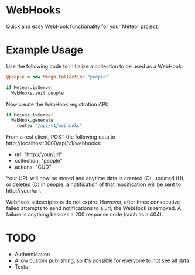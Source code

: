 WebHooks
===

Quick and easy WebHook functionality for your Meteor project.

# Example Usage

Use the following code to initialize a collection to be used as a WebHook:

  ````coffeescript
  @people = new Mongo.Collection "people"

  if Meteor.isServer
    WebHooks.init people
  ````

Now create the WebHook registration API:

  ````coffeescript
  if Meteor.isServer
    WebHook.generate
      route: "/api/v1/webhooks"
  ````

From a rest client, POST the following data to
http://localhost:3000/api/v1/webhooks:

* url: "http://your/url"
* collection: "people"
* actions: "CUD"

Your URL will now be stored and anytime data is created (C), updated (U), or
deleted (D) in people, a notification of that modification will be sent to
http://your/url.

WebHook subscriptions do not expire.  However, after three consecutive failed
attempts to send notifications to a url, the WebHook is removed.  A failure is
anything besides a 200 response code (such as a 404).

# TODO

* Authentication
* Allow custom publishing, so it's possible for everyone to not see all data
* Tests

